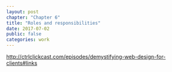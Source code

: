 ```yaml
---
layout: post
chapter: "Chapter 6"
title: "Roles and responsibilities"
date: 2017-07-02
public: false
categories: work
---
```


http://ctrlclickcast.com/episodes/demystifying-web-design-for-clients#links

